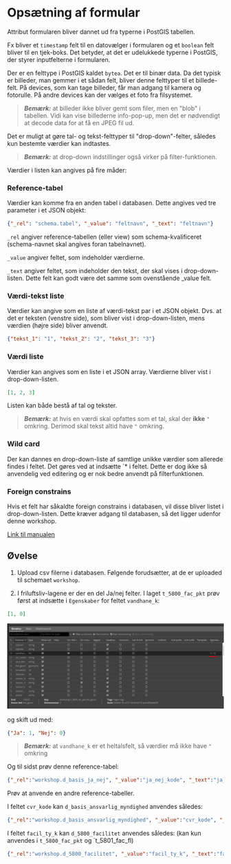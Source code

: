 # Opsætning af formular

Attribut formularen bliver dannet ud fra typerne i PostGIS tabellen.

Fx bliver et `timestamp` felt til en datovælger i formularen og et `boolean` felt bliver til en tjek-boks. Det betyder, 
at det er udelukkede typerne i PostGIS, der styrer inputfelterne i formularen.   

Der er en felttype i PostGIS kaldet `bytea`. Det er til binær data. Da det typisk er billeder, man gemmer i et sådan 
felt, bliver denne felttyper til et billede-felt. På devices, som kan tage billeder, får man adgang til kamera og fotorulle. 
På andre devices kan der vælges et foto fra filsystemet.

> **_Bemærk:_** at billeder ikke bliver gemt som filer, men en "blob" i tabellen. Vidi kan vise billederne info-pop-up,
> men det er nødvendigt at decode data for at få en JPEG fil ud.

Det er muligt at gøre tal- og tekst-felttyper til "drop-down"-felter, således kun bestemte værdier kan indtastes.   

> **_Bemærk:_** at drop-down indstillinger også virker på filter-funktionen.

Værdier i listen kan angives på fire måder:

### Reference-tabel

Værdier kan komme fra en anden tabel i databasen. Dette angives ved tre parameter i et JSON objekt:

```json
{"_rel": "schema.tabel", "_value": "feltnavn", "_text": "feltnavn"}  
``` 

`_rel` angiver reference-tabellen (eller view) som schema-kvalificeret (schema-navnet skal angives foran tabelnavnet).

`_value` angiver feltet, som indeholder værdierne.

`_text` angiver feltet, som indeholder den tekst, der skal vises i drop-down-listen. Dette felt kan godt være det samme
som ovenstående _value felt.

### Værdi-tekst liste

Værdier kan angive som en liste af værdi-tekst par i et JSON objekt. Dvs. at det er teksten (venstre side), som bliver
vist i drop-down-listen, mens værdien (højre side) bliver anvendt.

```json
{"tekst_1": "1", "tekst_2": "2", "tekst_3": "3"}
```

### Værdi liste

Værdier kan angives som en liste i et JSON array. Værdierne bliver vist i drop-down-listen.

```json
[1, 2, 3]
```

Listen kan både bestå af tal og tekster.

> **_Bemærk:_** at hvis en værdi skal opfattes som et tal, skal der __ikke__ `"` omkring. Derimod skal tekst altid have `"` omkring. 

### Wild card

Der kan dannes en drop-down-liste af samtlige unikke værdier som allerede findes i feltet. Det gøres ved at indsætte `* i
feltet. Dette er dog ikke så anvendelig ved editering og er nok bedre anvendt på filterfunktionen.

### Foreign constrains

Hvis et felt har såkaldte foreign constrains i databasen, vil disse bliver listet i drop-down-listen. Dette kræver adgang
til databasen, så det ligger udenfor denne workshop.

[Link til manualen](https://vidi.readthedocs.io/da/latest/pages/standard/92_gc2_meta_information.html#egenskaber)

## Øvelse

1. Upload csv filerne i databasen. Følgende forudsætter, at de er uploaded til schemaet `workshop`.

2. I friluftsliv-lagene er der en del Ja/nej felter. I laget `t_5800_fac_pkt` prøv først at indsætte i `Egenskaber` for feltet `vandhane_k`:

```json
[1, 0]
```

![Egenskaber](../assets/properties.png)

og skift ud med:

```json
{"Ja": 1, "Nej": 0}
```

> **_Bemærk:_** at `vandhane_k` er et heltalsfelt, så værdier må ikke have `"` omkring

Og til sidst prøv denne reference-tabel: 

```json
{"_rel":"workshop.d_basis_ja_nej", "_value":"ja_nej_kode", "_text":"ja_nej"}
```

Prøv at anvende en andre reference-tabeller. 

I feltet `cvr_kode` kan `d_basis_ansvarlig_myndighed` anvendes således:

```json
{"_rel":"workshop.d_basis_ansvarlig_myndighed", "_value":"cvr_kode", "_text":"cvr_navn"}
```

I feltet `facil_ty_k` kan `d_5800_facilitet` anvendes således: (kan kun anvendes i `t_5800_fac_pkt` og `t_5801_fac_fl)

```json
{"_rel":"workshop.d_5800_facilitet", "_value":"facil_ty_k", "_text":"facil_ty"}
```


